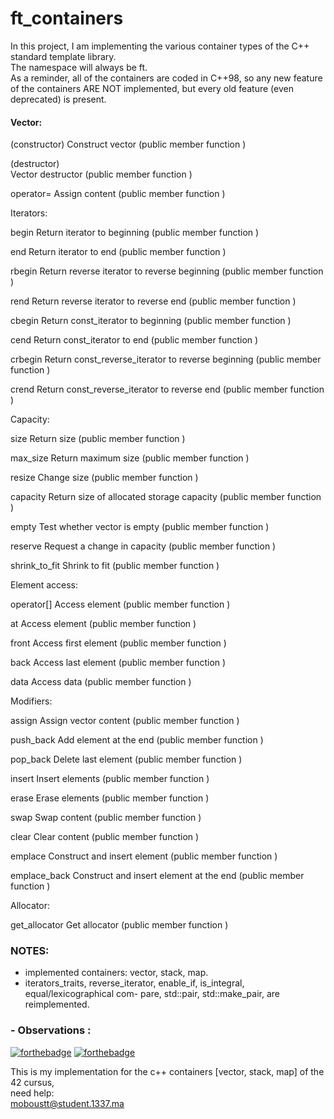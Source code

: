# ft_containers

In this project, I am implementing the various container types of the C++ standard template library.  
The namespace will always be ft.  
As a reminder, all of the containers are coded in C++98, so any new feature of the containers ARE NOT
implemented, but every old feature (even deprecated) is present.


#### Vector:  
(constructor) 
    Construct vector (public member function )  

(destructor)  
    Vector destructor (public member function ) 

operator= 
    Assign content (public member function )  


Iterators:  

begin 
    Return iterator to beginning (public member function )

end
    Return iterator to end (public member function )

rbegin
    Return reverse iterator to reverse beginning (public member function )

rend
    Return reverse iterator to reverse end (public member function )

cbegin
    Return const_iterator to beginning (public member function )

cend
    Return const_iterator to end (public member function )

crbegin
    Return const_reverse_iterator to reverse beginning (public member function )

crend
    Return const_reverse_iterator to reverse end (public member function )


Capacity:

size
    Return size (public member function )

max_size
    Return maximum size (public member function )

resize
    Change size (public member function )

capacity
    Return size of allocated storage capacity (public member function )

empty
    Test whether vector is empty (public member function )

reserve
    Request a change in capacity (public member function )

shrink_to_fit
    Shrink to fit (public member function )


Element access:

operator[]
    Access element (public member function )

at
    Access element (public member function )

front
    Access first element (public member function )

back
    Access last element (public member function )

data
    Access data (public member function )


Modifiers:

assign
    Assign vector content (public member function )

push_back
    Add element at the end (public member function )

pop_back
    Delete last element (public member function )

insert
    Insert elements (public member function )

erase
    Erase elements (public member function )

swap
    Swap content (public member function )

clear
    Clear content (public member function )

emplace
    Construct and insert element (public member function )

emplace_back
    Construct and insert element at the end (public member function )


Allocator:

get_allocator
    Get allocator (public member function )


### NOTES:
  - implemented containers: vector, stack, map.
  - iterators_traits, reverse_iterator, enable_if, is_integral, equal/lexicographical com-
pare, std::pair, std::make_pair, are reimplemented.


### - Observations : 

[![forthebadge](https://forthebadge.com/images/badges/made-with-c-plus-plus.svg)](https://forthebadge.com)
[![forthebadge](https://forthebadge.com/images/badges/built-with-love.svg)](https://forthebadge.com)

This is my implementation for the c++ containers [vector, stack, map] of the 42 cursus,  
need help:  
moboustt@student.1337.ma
